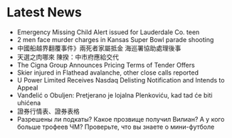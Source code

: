 # Latest News
-  Emergency Missing Child Alert issued for Lauderdale Co. teen
-  2 men face murder charges in Kansas Super Bowl parade shooting
-  中國船越界翻覆事件》兩死者家屬抵金 海巡署協助處理後事
-  天選之肉哪來 陳揆：中市府應給交代
-  The Cigna Group Announces Pricing Terms of Tender Offers
-  Skier injured in Flathead avalanche, other close calls reported
-  U Power Limited Receives Nasdaq Delisting Notification and Intends to Appeal
-  Vanđelić o Obuljen: Pretjerano je lojalna Plenkoviću, kad tad će biti uhićena
-  證券行情表、證券表格
-  Разрешены ли подкаты? Какое прозвище получил Вилиан? А у кого больше трофеев ЧМ? Проверьте, что вы знаете о мини-футболе
